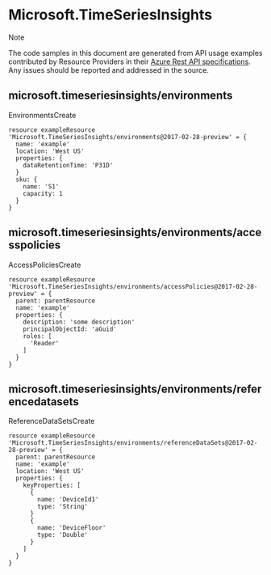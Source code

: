 # Microsoft.TimeSeriesInsights
  
> [!NOTE]
> The code samples in this document are generated from API usage examples contributed by Resource Providers in their [Azure Rest API specifications](https://github.com/Azure/azure-rest-api-specs). Any issues should be reported and addressed in the source.


## microsoft.timeseriesinsights/environments

EnvironmentsCreate
```bicep
resource exampleResource 'Microsoft.TimeSeriesInsights/environments@2017-02-28-preview' = {
  name: 'example'
  location: 'West US'
  properties: {
    dataRetentionTime: 'P31D'
  }
  sku: {
    name: 'S1'
    capacity: 1
  }
}
```

## microsoft.timeseriesinsights/environments/accesspolicies

AccessPoliciesCreate
```bicep
resource exampleResource 'Microsoft.TimeSeriesInsights/environments/accessPolicies@2017-02-28-preview' = {
  parent: parentResource 
  name: 'example'
  properties: {
    description: 'some description'
    principalObjectId: 'aGuid'
    roles: [
      'Reader'
    ]
  }
}
```

## microsoft.timeseriesinsights/environments/referencedatasets

ReferenceDataSetsCreate
```bicep
resource exampleResource 'Microsoft.TimeSeriesInsights/environments/referenceDataSets@2017-02-28-preview' = {
  parent: parentResource 
  name: 'example'
  location: 'West US'
  properties: {
    keyProperties: [
      {
        name: 'DeviceId1'
        type: 'String'
      }
      {
        name: 'DeviceFloor'
        type: 'Double'
      }
    ]
  }
}
```
